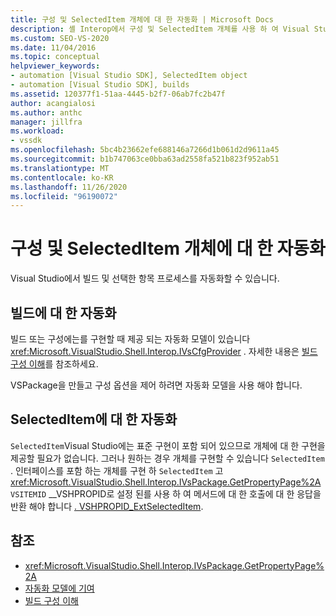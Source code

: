 ```yaml
---
title: 구성 및 SelectedItem 개체에 대 한 자동화 | Microsoft Docs
description: 셸 Interop에서 구성 및 SelectedItem 개체를 사용 하 여 Visual Studio 빌드 및 선택한 항목 프로세스를 자동화 하는 방법을 알아봅니다.
ms.custom: SEO-VS-2020
ms.date: 11/04/2016
ms.topic: conceptual
helpviewer_keywords:
- automation [Visual Studio SDK], SelectedItem object
- automation [Visual Studio SDK], builds
ms.assetid: 120377f1-51aa-4445-b2f7-06ab7fc2b47f
author: acangialosi
ms.author: anthc
manager: jillfra
ms.workload:
- vssdk
ms.openlocfilehash: 5bc4b23662efe688146a7266d1b061d2d9611a45
ms.sourcegitcommit: b1b747063ce0bba63ad2558fa521b823f952ab51
ms.translationtype: MT
ms.contentlocale: ko-KR
ms.lasthandoff: 11/26/2020
ms.locfileid: "96190072"
---
```

# <a name="automation-for-configuration-and-selecteditem-objects"></a>구성 및 SelectedItem 개체에 대 한 자동화

Visual Studio에서 빌드 및 선택한 항목 프로세스를 자동화할 수 있습니다.

## <a name="automation-for-builds"></a>빌드에 대 한 자동화

빌드 또는 구성에는를 구현할 때 제공 되는 자동화 모델이 있습니다 <xref:Microsoft.VisualStudio.Shell.Interop.IVsCfgProvider> . 자세한 내용은 [빌드 구성 이해](../../ide/understanding-build-configurations.md)를 참조하세요.

VSPackage을 만들고 구성 옵션을 제어 하려면 자동화 모델을 사용 해야 합니다.

## <a name="automation-for-selecteditem"></a>SelectedItem에 대 한 자동화

`SelectedItem`Visual Studio에는 표준 구현이 포함 되어 있으므로 개체에 대 한 구현을 제공할 필요가 없습니다. 그러나 원하는 경우 개체를 구현할 수 있습니다 `SelectedItem` . 인터페이스를 포함 하는 개체를 구현 하 `SelectedItem` 고 <xref:Microsoft.VisualStudio.Shell.Interop.IVsPackage.GetPropertyPage%2A> `VSITEMID` __VSHPROPID로 설정 된를 사용 하 여 메서드에 대 한 호출에 대 한 응답을 반환 해야 합니다 [. VSHPROPID_ExtSelectedItem](<xref:Microsoft.VisualStudio.Shell.Interop.__VSHPROPID.VSHPROPID_ExtSelectedItem>).

## <a name="see-also"></a>참조

- <xref:Microsoft.VisualStudio.Shell.Interop.IVsPackage.GetPropertyPage%2A>
- [자동화 모델에 기여](../../extensibility/internals/contributing-to-the-automation-model.md)
- [빌드 구성 이해](../../ide/understanding-build-configurations.md)
